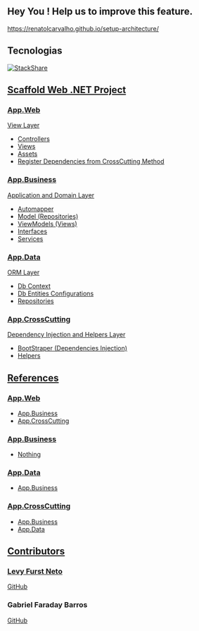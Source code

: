 ## Hey You ! Help us to improve this feature.
https://renatolcarvalho.github.io/setup-architecture/

## Tecnologias
[![StackShare](https://img.shields.io/badge/tech-stack-0690fa.svg?style=flat)](https://stackshare.io/renatolcarvalho/setup-architecture)

<a frameborder="0" data-theme="dark" data-stack-embed="true" data-layers="1,2,3,4" href="https://embed.stackshare.io/stacks/embed/9664aad31ae5751aad5d9f8e18384c"/>
<script async src="https://cdn1.stackshare.io/javascripts/client-code.js" charset="utf-8"></script>

## Scaffold Web .NET Project

### App.Web
View Layer

- Controllers
- Views
- Assets
- Register Dependencies from CrossCutting Method

### App.Business
Application and Domain Layer

- Automapper
- Model (Repositories)
- ViewModels (Views)
- Interfaces
- Services

### App.Data
ORM Layer

- Db Context
- Db Entities Configurations
- Repositories

### App.CrossCutting
Dependency Injection and Helpers Layer

- BootStraper (Dependencies Injection)
- Helpers

## References

### App.Web
 - App.Business
 - App.CrossCutting

### App.Business
 - Nothing
 
### App.Data
 - App.Business
 
### App.CrossCutting
 - App.Business
 - App.Data

## Contributors

### Levy Furst Neto
[GitHub](https://github.com/FurstLevy)

### Gabriel Faraday Barros
[GitHub](https://github.com/gabrielfbarros)
